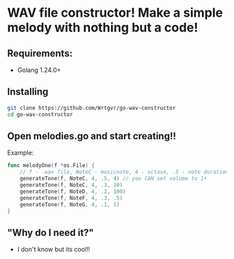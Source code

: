 # WAV file constructor! Make a simple melody with nothing but a code!
## Requirements:
- Golang 1.24.0+
## Installing
```bash
git clone https://github.com/Wrtgvr/go-wav-constructor
cd go-wav-constructor
```
## Open melodies.go and start creating!!
Example:
```go
func melodyOne(f *os.File) {
	// f - .wav file, NoteC - musicnote, 4 - octave, .5 - note duration in seconds, 4 - volume
	generateTone(f, NoteC, 4, .5, 4) // you CAN set volume to 1+
	generateTone(f, NoteC, 4, .3, 10)
	generateTone(f, NoteD, 4, .2, 100)
	generateTone(f, NoteF, 4, .3, .5)
	generateTone(f, NoteG, 4, .1, 1)
}
```
## "Why do I need it?"
- I don't know but its cool!!
